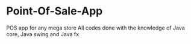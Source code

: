 # Point-Of-Sale-App
POS app for any mega store
All codes done with the knowledge of Java core, Java swing and Java fx
